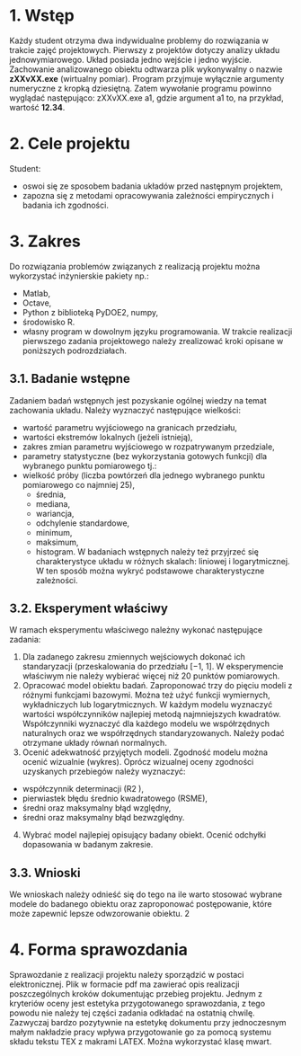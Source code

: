 # 1. Wstęp
Każdy student otrzyma dwa indywidualne problemy do rozwiązania w trakcie zajęć projektowych. Pierwszy z projektów dotyczy analizy układu jednowymiarowego. Układ posiada jedno
wejście i jedno wyjście.
Zachowanie analizowanego obiektu odtwarza plik wykonywalny o nazwie **zXXvXX.exe** (wirtualny pomiar). Program przyjmuje wyłącznie argumenty numeryczne z kropką dziesiętną. Zatem
wywołanie programu powinno wyglądać następująco: zXXvXX.exe a1, gdzie argument a1 to,
na przykład, wartość **12.34**.

# 2. Cele projektu
Student:
- oswoi się ze sposobem badania układów przed następnym projektem,
- zapozna się z metodami opracowywania zależności empirycznych i badania ich zgodności.

# 3. Zakres
Do rozwiązania problemów związanych z realizacją projektu można wykorzystać inżynierskie
pakiety np.:
- Matlab,
- Octave,
- Python z biblioteką PyDOE2, numpy,
- środowisko R.
- własny program w dowolnym języku programowania.
W trakcie realizacji pierwszego zadania projektowego należy zrealizować kroki opisane w
poniższych podrozdziałach.

## 3.1. Badanie wstępne
Zadaniem badań wstępnych jest pozyskanie ogólnej wiedzy na temat zachowania układu.
Należy wyznaczyć następujące wielkości:
- wartość parametru wyjściowego na granicach przedziału,
- wartości ekstremów lokalnych (jeżeli istnieją),
- zakres zmian parametru wyjściowego w rozpatrywanym przedziale,
- parametry statystyczne (bez wykorzystania gotowych funkcji) dla wybranego punktu pomiarowego tj.:
- wielkość próby (liczba powtórzeń dla jednego wybranego punktu pomiarowego co najmniej 25),
  - średnia,
  - mediana,
  - wariancja,
  - odchylenie standardowe,
  - minimum,
  - maksimum,
  - histogram.
W badaniach wstępnych należy też przyjrzeć się charakterystyce układu w różnych skalach:
liniowej i logarytmicznej. W ten sposób można wykryć podstawowe charakterystyczne zależności.
## 3.2. Eksperyment właściwy
W ramach eksperymentu właściwego należny wykonać następujące zadania:
1. Dla zadanego zakresu zmiennych wejściowych dokonać ich standaryzacji (przeskalowania do
przedziału [−1, 1]. W eksperymencie właściwym nie należy wybierać więcej niż 20
punktów pomiarowych.
2. Opracować model obiektu badań. Zaproponować trzy do pięciu modeli z różnymi funkcjami bazowymi. Można też użyć funkcji wymiernych, wykładniczych lub logarytmicznych. W
każdym modelu wyznaczyć wartości współczynników najlepiej metodą najmniejszych kwadratów. Współczynniki wyznaczyć dla każdego modelu we współrzędnych naturalnych oraz
we współrzędnych standaryzowanych. Należy podać otrzymane układy równań normalnych.
3. Ocenić adekwatność przyjętych modeli. Zgodność modelu można ocenić wizualnie (wykres).
Oprócz wizualnej oceny zgodności uzyskanych przebiegów należy wyznaczyć:
- współczynnik determinacji (R2
),
- pierwiastek błędu średnio kwadratowego (RSME),
- średni oraz maksymalny błąd względny,
- średni oraz maksymalny błąd bezwzględny.
4. Wybrać model najlepiej opisujący badany obiekt. Ocenić odchyłki dopasowania w badanym
zakresie.
## 3.3. Wnioski
We wnioskach należy odnieść się do tego na ile warto stosować wybrane modele do badanego
obiektu oraz zaproponować postępowanie, które może zapewnić lepsze odwzorowanie obiektu.
2
# 4. Forma sprawozdania
Sprawozdanie z realizacji projektu należy sporządzić w postaci elektronicznej. Plik w formacie
pdf ma zawierać opis realizacji poszczególnych kroków dokumentując przebieg projektu. Jednym
z kryteriów oceny jest estetyka przygotowanego sprawozdania, z tego powodu nie należy tej części
zadania odkładać na ostatnią chwilę. Zazwyczaj bardzo pozytywnie na estetykę dokumentu przy
jednoczesnym małym nakładzie pracy wpływa przygotowanie go za pomocą systemu składu
tekstu TEX z makrami LATEX. Można wykorzystać klasę mwart.
